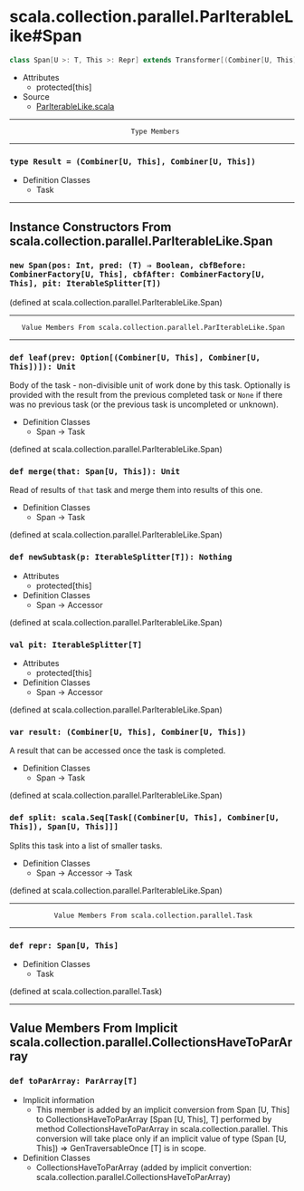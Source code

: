 
#                scala.collection.parallel.ParIterableLike#Span                #

```scala
class Span[U >: T, This >: Repr] extends Transformer[(Combiner[U, This], Combiner[U, This]), Span[U, This]]
```

* Attributes
  * protected[this]
* Source
  * [ParIterableLike.scala](https://github.com/scala/scala/tree/6d09a1ba5f/src/library/scala/collection/parallel/ParIterableLike.scala#L1)


--------------------------------------------------------------------------------
                                  Type Members
--------------------------------------------------------------------------------


### `type Result = (Combiner[U, This], Combiner[U, This])`                   ###

* Definition Classes
  * Task


--------------------------------------------------------------------------------
   Instance Constructors From scala.collection.parallel.ParIterableLike.Span
--------------------------------------------------------------------------------


### `new Span(pos: Int, pred: (T) ⇒ Boolean, cbfBefore: CombinerFactory[U, This], cbfAfter: CombinerFactory[U, This], pit: IterableSplitter[T])` ###

(defined at scala.collection.parallel.ParIterableLike.Span)


--------------------------------------------------------------------------------
       Value Members From scala.collection.parallel.ParIterableLike.Span
--------------------------------------------------------------------------------


### `def leaf(prev: Option[(Combiner[U, This], Combiner[U, This])]): Unit`   ###

Body of the task - non-divisible unit of work done by this task. Optionally is
provided with the result from the previous completed task or `None` if there was
no previous task (or the previous task is uncompleted or unknown).

* Definition Classes
  * Span → Task

(defined at scala.collection.parallel.ParIterableLike.Span)


### `def merge(that: Span[U, This]): Unit`                                   ###

Read of results of `that` task and merge them into results of this one.

* Definition Classes
  * Span → Task

(defined at scala.collection.parallel.ParIterableLike.Span)


### `def newSubtask(p: IterableSplitter[T]): Nothing`                        ###

* Attributes
  * protected[this]
* Definition Classes
  * Span → Accessor

(defined at scala.collection.parallel.ParIterableLike.Span)


### `val pit: IterableSplitter[T]`                                           ###

* Attributes
  * protected[this]
* Definition Classes
  * Span → Accessor

(defined at scala.collection.parallel.ParIterableLike.Span)


### `var result: (Combiner[U, This], Combiner[U, This])`                     ###

A result that can be accessed once the task is completed.

* Definition Classes
  * Span → Task

(defined at scala.collection.parallel.ParIterableLike.Span)


### `def split: scala.Seq[Task[(Combiner[U, This], Combiner[U, This]), Span[U, This]]]` ###

Splits this task into a list of smaller tasks.

* Definition Classes
  * Span → Accessor → Task

(defined at scala.collection.parallel.ParIterableLike.Span)


--------------------------------------------------------------------------------
               Value Members From scala.collection.parallel.Task
--------------------------------------------------------------------------------


### `def repr: Span[U, This]`                                                ###

* Definition Classes
  * Task

(defined at scala.collection.parallel.Task)


--------------------------------------------------------------------------------
Value Members From Implicit scala.collection.parallel.CollectionsHaveToParArray
--------------------------------------------------------------------------------


### `def toParArray: ParArray[T]`                                            ###

* Implicit information
  * This member is added by an implicit conversion from Span [U, This] to
    CollectionsHaveToParArray [Span [U, This], T] performed by method
    CollectionsHaveToParArray in scala.collection.parallel. This conversion will
    take place only if an implicit value of type (Span [U, This]) ⇒
    GenTraversableOnce [T] is in scope.
* Definition Classes
  * CollectionsHaveToParArray
(added by implicit convertion: scala.collection.parallel.CollectionsHaveToParArray)
